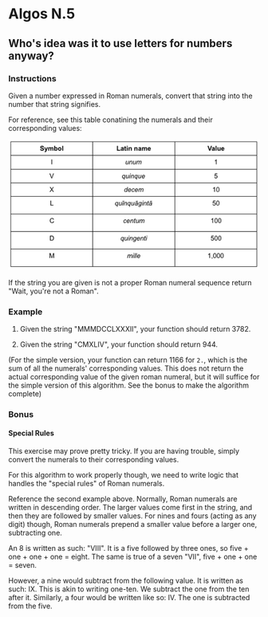 # Algos N.5

## Who's idea was it to use letters for numbers anyway?

### Instructions
Given a number expressed in Roman numerals, convert that string into the number that string signifies.

For reference, see this table conatining the numerals and their corresponding values:

<img src="roman-numerals.png">

If the string you are given is not a proper Roman numeral sequence return "Wait, you're not a Roman".  


### Example
1. Given the string "MMMDCCLXXXII", your function should return 3782.

2. Given the string "CMXLIV", your function should return 944.

(For the simple version, your function can return 1166 for `2.`, which is the sum of all the numerals' corresponding values. This does not return the actual corresponding value of the given roman numeral, but it will suffice for the simple version of this algorithm. See the bonus to make the algorithm complete)

### Bonus
#### Special Rules

This exercise may prove pretty tricky. If you are having trouble, simply convert the numerals to their corresponding values.

For this algorithm to work properly though, we need to write logic that handles the "special rules" of Roman numerals.

Reference the second example above. Normally, Roman numerals are written in descending order. The larger values come first in the string, and then they are followed by smaller values. For nines and fours (acting as any digit) though, Roman numerals prepend a smaller value before a larger one, subtracting one.

An 8 is written as such: "VIII". It is a five followed by three ones, so five + one + one + one = eight. The same is true of a seven "VII", five + one + one = seven.

However, a nine would subtract from the following value. It is written as such: IX. This is akin to writing one-ten. We subtract the one from the ten after it. Similarly, a four would be written like so: IV. The one is subtracted from the five.